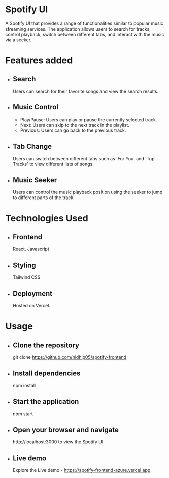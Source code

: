 # Spotify UI

A Spotify UI that provides a range of functionalities similar to popular music streaming services. The application allows users to search for tracks, control playback, switch between different tabs, and interact with the music via a seeker.


# Features added

- ## Search
  Users can search for their favorite songs and view the search results.
- ## Music Control
  - Play/Pause: Users can play or pause the currently selected track.
  - Next: Users can skip to the next track in the playlist.
  - Previous: Users can go back to the previous track.
- ## Tab Change
   Users can switch between different tabs such as 'For You' and 'Top Tracks' to view different lists of songs.
- ## Music Seeker
  Users can control the music playback position using the seeker to jump to different parts of the track.


# Technologies Used

 - ## Frontend
   React, Javascript
 - ## Styling
   Tailwind CSS
 - ## Deployment
   Hosted on Vercel.


# Usage

 - ## Clone the repository
   git clone https://github.com/nidhip05/spotify-frontend
 - ## Install dependencies
   npm install
 - ## Start the application
   npm start
 - ## Open your browser and navigate
   http://localhost:3000 to view the Spotify UI
 - ## Live demo
   Explore the Live demo - https://spotify-frontend-azure.vercel.app


   
